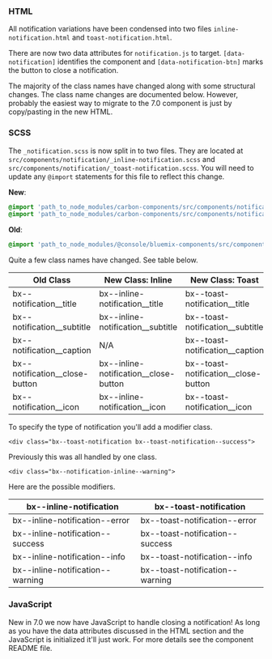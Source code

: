 ### HTML

All notification variations have been condensed into two files
`inline-notification.html` and `toast-notification.html`.

There are now two data attributes for `notification.js` to target.
`[data-notification]` identifies the component and `[data-notification-btn]`
marks the button to close a notification.

The majority of the class names have changed along with some structural changes.
The class name changes are documented below. However, probably the easiest way
to migrate to the 7.0 component is just by copy/pasting in the new HTML.

### SCSS

The `_notification.scss` is now split in to two files. They are located at
`src/components/notification/_inline-notification.scss` and
`src/components/notification/_toast-notification.scss`. You will need to update
any `@import` statements for this file to reflect this change.

**New**:

```scss
@import 'path_to_node_modules/carbon-components/src/components/notification/_toast-notification.scss';
@import 'path_to_node_modules/carbon-components/src/components/notification/_inline-notification.scss';
```

**Old**:

```scss
@import 'path_to_node_modules/@console/bluemix-components/src/components/notification/notification';
```

Quite a few class names have changed. See table below.

| Old Class                        | New Class: Inline                       | New Class: Toast                       |
| -------------------------------- | --------------------------------------- | -------------------------------------- |
| bx--notification\_\_title        | bx--inline-notification\_\_title        | bx--toast-notification\_\_title        |
| bx--notification\_\_subtitle     | bx--inline-notification\_\_subtitle     | bx--toast-notification\_\_subtitle     |
| bx--notification\_\_caption      | N/A                                     | bx--toast-notification\_\_caption      |
| bx--notification\_\_close-button | bx--inline-notification\_\_close-button | bx--toast-notification\_\_close-button |
| bx--notification\_\_icon         | bx--inline-notification\_\_icon         | bx--toast-notification\_\_icon         |

To specify the type of notification you'll add a modifier class.

`<div class="bx--toast-notification bx--toast-notification--success">`

Previously this was all handled by one class.

`<div class="bx--notification-inline--warning">`

Here are the possible modifiers.

| bx--inline-notification          | bx--toast-notification          |
| -------------------------------- | ------------------------------- |
| bx--inline-notification--error   | bx--toast-notification--error   |
| bx--inline-notification--success | bx--toast-notification--success |
| bx--inline-notification--info    | bx--toast-notification--info    |
| bx--inline-notification--warning | bx--toast-notification--warning |

### JavaScript

New in 7.0 we now have JavaScript to handle closing a notification! As long as
you have the data attributes discussed in the HTML section and the JavaScript is
initialized it'll just work. For more details see the component README file.
